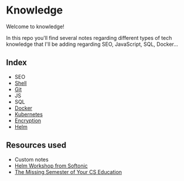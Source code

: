 # Knowledge
Welcome to knowledge! 

In this repo you'll find several notes regarding different types of tech knowledge that I'll be adding regarding SEO, JavaScript, SQL, Docker... 

##  Index
* SEO
* [Shell](./shell/shell.md)
* [Git](./git/git.md)
* JS
* SQL
* [Docker](./docker/docker.md)
* [Kubernetes](./kubernetes/kubernetes.md)
* [Encryption](./encryption/encryption.md)
* [Helm](./helm/helm.md)

## Resources used
* Custom notes
* [Helm Workshop from Softonic](https://github.com/softonic/helm-workshop)
* [The Missing Semester of Your CS Education](https://missing.csail.mit.edu/)